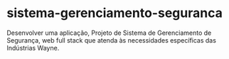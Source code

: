 # sistema-gerenciamento-seguranca
 Desenvolver uma aplicação, Projeto de Sistema de Gerenciamento de Segurança, web full stack que atenda às necessidades específicas das Indústrias Wayne.

